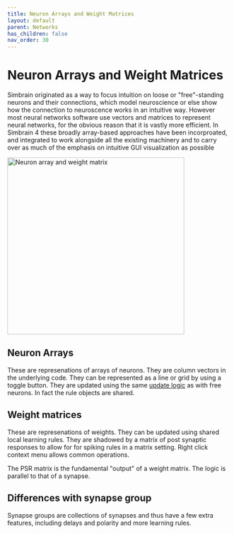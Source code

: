 ```yaml
---
title: Neuron Arrays and Weight Matrices
layout: default
parent: Networks
has_children: false
nav_order: 30
---
```


# Neuron Arrays and Weight Matrices

Simbrain originated as a way to focus intuition on loose or "free"-standing neurons and their connections, which model neuroscience or else show how the connection to neuroscence works in an intuitive way. However most neural networks software use vectors and matrices to represent neural networks, for the obvious reason that it is vastly more efficient. In Simbrain 4 these broadly array-based approaches have been incorproated, and integrated to work alongside all the existing machinery and to carry over as much of the emphasis on intuitive GUI visualization as possible

 <img src="/assets/images/neuronArrayWeightMatrix.png" alt="Neuron array and weight matrix" style="width:400px;"/>

## Neuron Arrays
 
These are represenations of arrays of neurons. They are column vectors in the underlying code. They can be represented as a line or grid by using a toggle button. They are updated using the same [update logic](updateLogic.html) as with free neurons. In fact the rule objects are shared.

## Weight matrices
 
These are represenations of weights. They can be updated using shared local learning rules. They are shadowed by a matrix of post synaptic responses to allow for for spiking rules in a matrix setting. Right click context menu allows common operations.

The PSR matrix is the fundamental "output" of a weight matrix. The logic is parallel to that of a synapse.

## Differences with synapse group

Synapse groups are collections of synapses and thus have a few extra features, including delays and polarity and more learning rules.
